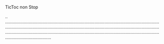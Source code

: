 TicToc non Stop

..
.........................................................................................................................................................................................................................................................................................................................................................................................................................